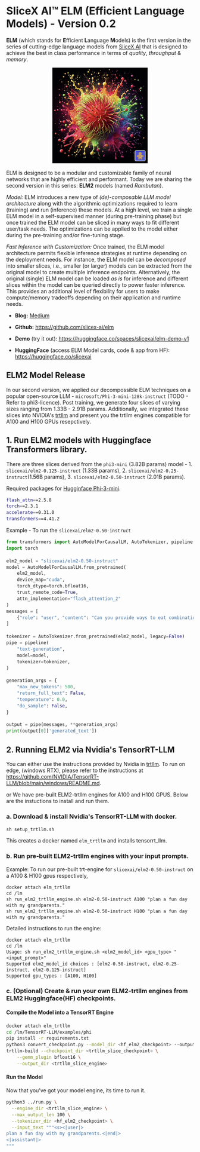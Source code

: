 # SliceX AI™ ELM (Efficient Language Models) - Version 0.2
**ELM** (which stands for **E**fficient **L**anguage **M**odels) is the first version in the series of cutting-edge language models from [SliceX AI](https://slicex.ai) that is designed to achieve the best in class performance in terms of _quality_, _throughput_ & _memory_.

<div align="center">
  <img src="elm-rambutan.png" width="256"/>
</div>

ELM is designed to be a modular and customizable family of neural networks that are highly efficient and performant. Today we are sharing the second version in this series: **ELM2** models (named _Rambutan_). 

_Model:_ ELM introduces a new type of _(de)-composable LLM model architecture_ along with the algorithmic optimizations required to learn (training) and run (inference) these models. At a high level, we train a single ELM model in a self-supervised manner (during pre-training phase) but once trained the ELM model can be sliced in many ways to fit different user/task needs. The optimizations can be applied to the model either during the pre-training and/or fine-tuning stage. 

_Fast Inference with Customization:_ Once trained, the ELM model architecture permits flexible inference strategies at runtime depending on the deployment needs. For instance, the ELM model can  be _decomposed_ into smaller slices, i.e., smaller (or larger) models can be extracted from the original model to create multiple inference endpoints. Alternatively, the original (single) ELM model can be loaded _as is_ for inference and different slices within the model can be queried directly to power faster inference. This provides an additional level of flexibility for users to make compute/memory tradeoffs depending on their application and runtime needs.

- **Blog:** [Medium](https://medium.com/sujith-ravi/introducing-elm-efficient-customizable-privacy-preserving-llms-cea56e4f727d)

- **Github:** https://github.com/slicex-ai/elm

- **Demo** (try it out): https://huggingface.co/spaces/slicexai/elm-demo-v1

- **HuggingFace** (access ELM Model cards, code & app from HF): https://huggingface.co/slicexai

## ELM2 Model Release
In our second version, we applied our decompossible ELM techniques on a popular open-source LLM - `microsoft/Phi-3-mini-128k-instruct` (TODO - Refer to phi3-licence). Post training, we generate four slices of varying sizes ranging from 1.33B - 2.91B params. Additionally, we integrated these slices into NVIDIA's [trtllm](https://github.com/NVIDIA/TensorRT-LLM) and present you the trtllm engines compatible for A100 and H100 GPUs resepctively.

## 1. Run ELM2 models with Huggingface Transformers library.
There are three slices derived from the `phi3-mini` (3.82B params) model - 1. `slicexai/elm2-0.125-instruct` (1.33B params), 2. `slicexai/elm2-0.25-instruct`(1.56B params), 3. `slicexai/elm2-0.50-instruct` (2.01B params). 

Required packages for [Hugginface Phi-3-mini](https://huggingface.co/microsoft/Phi-3-mini-128k-instruct).
```bash
flash_attn==2.5.8
torch==2.3.1
accelerate==0.31.0
transformers==4.41.2
```

Example - To run the `slicexai/elm2-0.50-instruct`
```python
from transformers import AutoModelForCausalLM, AutoTokenizer, pipeline
import torch

elm2_model = "slicexai/elm2-0.50-instruct"
model = AutoModelForCausalLM.from_pretrained( 
    elm2_model,  
    device_map="cuda",  
    torch_dtype=torch.bfloat16,  
    trust_remote_code=True,
    attn_implementation="flash_attention_2"
)
messages = [ 
    {"role": "user", "content": "Can you provide ways to eat combinations of bananas and dragonfruits?"}, 
]

tokenizer = AutoTokenizer.from_pretrained(elm2_model, legacy=False) 
pipe = pipeline( 
    "text-generation", 
    model=model, 
    tokenizer=tokenizer, 
) 

generation_args = { 
    "max_new_tokens": 500, 
    "return_full_text": False, 
    "temperature": 0.0, 
    "do_sample": False, 
} 

output = pipe(messages, **generation_args) 
print(output[0]['generated_text']) 
```

## 2. Running ELM2 via Nvidia's TensorRT-LLM
You can either use the instructions provided by Nvidia in [trtllm](<link>). To run on edge, (windows RTX), please refer to the instructions at https://github.com/NVIDIA/TensorRT-LLM/blob/main/windows/README.md.

or We have pre-built ELM2-trtllm engines for A100 and H100 GPUS. Below are the instuctions to install and run them.

### a. Download & install Nvidia's TensorRT-LLM with docker.
```
sh setup_trtllm.sh
```
This creates a docker named `elm_trtllm` and installs tensorrt_llm.

### b. Run pre-built ELM2-trtllm engines with your input prompts.

Example: To run our pre-built trt-engine for `slicexai/elm2-0.50-instruct` on a A100 & H100 gpus respectively,
```
docker attach elm_trtllm
cd /lm
sh run_elm2_trtllm_engine.sh elm2-0.50-instruct A100 "plan a fun day with my grandparents."
sh run_elm2_trtllm_engine.sh elm2-0.50-instruct H100 "plan a fun day with my grandparents."
```

Detailed instructions to run the engine:
```
docker attach elm_trtllm
cd /lm
Usage: sh run_elm2_trtllm_engine.sh <elm2_model_id> <gpu_type> "<input_prompt>"
Supported elm2_model_id choices : [elm2-0.50-instruct, elm2-0.25-instruct, elm2-0.125-instruct]
Supported gpu_types : [A100, H100]
```


### c. (Optional) Create & run your own ELM2-trtllm engines from ELM2 Huggingface(HF) checkpoints.

#### Compile the Model into a TensorRT Engine

```bash
docker attach elm_trtllm
cd /lm/TensorRT-LLM/examples/phi
pip install -r requirements.txt
python3 convert_checkpoint.py --model_dir <hf_elm2_checkpoint> --output_dir <trtllm_slice_checkpoint>
trtllm-build --checkpoint_dir <trtllm_slice_checkpoint> \
    --gemm_plugin bfloat16 \
    --output_dir <trtllm_slice_engine>
```

#### Run the Model
Now that you’ve got your model engine, its time to run it.

```bash
python3 ../run.py \
  --engine_dir <trtllm_slice_engine> \
  --max_output_len 100 \
  --tokenizer_dir <hf_elm2_checkpoint> \
  --input_text """<s><|user|>
plan a fun day with my grandparents.<|end|>
<|assistant|>
"""
```
